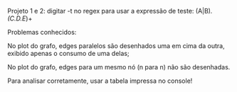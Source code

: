 Projeto 1 e 2: digitar -t no regex para usar a expressão de teste: (A|B)*.(C.D.E*)+

Problemas conhecidos: 

No plot do grafo, edges paralelos são desenhados uma em cima da outra, exibido
apenas o consumo de uma delas;

No plot do grafo, edges para um mesmo nó (n para n) não são desenhadas.

Para analisar corretamente, usar a tabela impressa no console!
